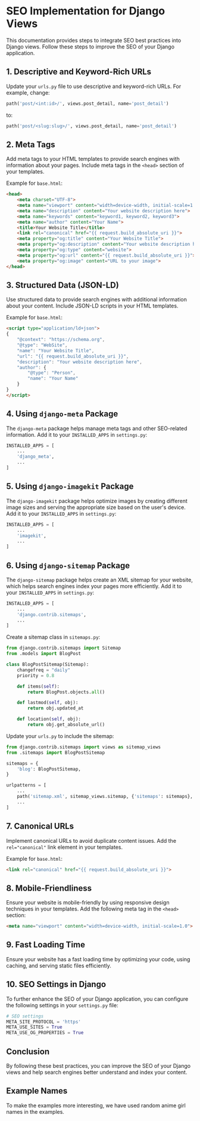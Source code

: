 # SEO Implementation for Django Views

This documentation provides steps to integrate SEO best practices into Django views. Follow these steps to improve the SEO of your Django application.

## 1. Descriptive and Keyword-Rich URLs

Update your `urls.py` file to use descriptive and keyword-rich URLs. For example, change:
```python
path('post/<int:id>/', views.post_detail, name='post_detail')
```
to:
```python
path('post/<slug:slug>/', views.post_detail, name='post_detail')
```

## 2. Meta Tags

Add meta tags to your HTML templates to provide search engines with information about your pages. Include meta tags in the `<head>` section of your templates.

Example for `base.html`:
```html
<head>
    <meta charset="UTF-8">
    <meta name="viewport" content="width=device-width, initial-scale=1.0">
    <meta name="description" content="Your website description here">
    <meta name="keywords" content="keyword1, keyword2, keyword3">
    <meta name="author" content="Your Name">
    <title>Your Website Title</title>
    <link rel="canonical" href="{{ request.build_absolute_uri }}">
    <meta property="og:title" content="Your Website Title">
    <meta property="og:description" content="Your website description here">
    <meta property="og:type" content="website">
    <meta property="og:url" content="{{ request.build_absolute_uri }}">
    <meta property="og:image" content="URL to your image">
</head>
```

## 3. Structured Data (JSON-LD)

Use structured data to provide search engines with additional information about your content. Include JSON-LD scripts in your HTML templates.

Example for `base.html`:
```html
<script type="application/ld+json">
{
    "@context": "https://schema.org",
    "@type": "WebSite",
    "name": "Your Website Title",
    "url": "{{ request.build_absolute_uri }}",
    "description": "Your website description here",
    "author": {
        "@type": "Person",
        "name": "Your Name"
    }
}
</script>
```

## 4. Using `django-meta` Package

The `django-meta` package helps manage meta tags and other SEO-related information. Add it to your `INSTALLED_APPS` in `settings.py`:
```python
INSTALLED_APPS = [
    ...
    'django_meta',
    ...
]
```

## 5. Using `django-imagekit` Package

The `django-imagekit` package helps optimize images by creating different image sizes and serving the appropriate size based on the user's device. Add it to your `INSTALLED_APPS` in `settings.py`:
```python
INSTALLED_APPS = [
    ...
    'imagekit',
    ...
]
```

## 6. Using `django-sitemap` Package

The `django-sitemap` package helps create an XML sitemap for your website, which helps search engines index your pages more efficiently. Add it to your `INSTALLED_APPS` in `settings.py`:
```python
INSTALLED_APPS = [
    ...
    'django.contrib.sitemaps',
    ...
]
```

Create a sitemap class in `sitemaps.py`:
```python
from django.contrib.sitemaps import Sitemap
from .models import BlogPost

class BlogPostSitemap(Sitemap):
    changefreq = "daily"
    priority = 0.8

    def items(self):
        return BlogPost.objects.all()

    def lastmod(self, obj):
        return obj.updated_at

    def location(self, obj):
        return obj.get_absolute_url()
```

Update your `urls.py` to include the sitemap:
```python
from django.contrib.sitemaps import views as sitemap_views
from .sitemaps import BlogPostSitemap

sitemaps = {
    'blog': BlogPostSitemap,
}

urlpatterns = [
    ...
    path('sitemap.xml', sitemap_views.sitemap, {'sitemaps': sitemaps}, name='django.contrib.sitemaps.views.sitemap'),
    ...
]
```

## 7. Canonical URLs

Implement canonical URLs to avoid duplicate content issues. Add the `rel="canonical"` link element in your templates.

Example for `base.html`:
```html
<link rel="canonical" href="{{ request.build_absolute_uri }}">
```

## 8. Mobile-Friendliness

Ensure your website is mobile-friendly by using responsive design techniques in your templates. Add the following meta tag in the `<head>` section:
```html
<meta name="viewport" content="width=device-width, initial-scale=1.0">
```

## 9. Fast Loading Time

Ensure your website has a fast loading time by optimizing your code, using caching, and serving static files efficiently.

## 10. SEO Settings in Django

To further enhance the SEO of your Django application, you can configure the following settings in your `settings.py` file:

```python
# SEO settings
META_SITE_PROTOCOL = 'https'
META_USE_SITES = True
META_USE_OG_PROPERTIES = True
```

## Conclusion

By following these best practices, you can improve the SEO of your Django views and help search engines better understand and index your content.

## Example Names

To make the examples more interesting, we have used random anime girl names in the examples.
